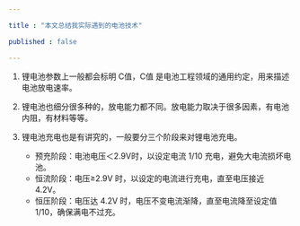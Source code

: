 ```yaml
---

title : "本文总结我实际遇到的电池技术"

published : false

---
```





1. 锂电池参数上一般都会标明 C值，C值 是电池工程领域的通用约定，用来描述电池放电速率。
2. 锂电池也细分很多种的，放电能力都不同。放电能力取决于很多因素，有电池内阻，有材料等等。
3. 锂电池充电也是有讲究的，一般要分三个阶段来对锂电池充电。

    - 预充阶段：电池电压＜2.9V时，以设定电流 1/10 充电，避免大电流损坏电池。
    - 恒流阶段：电压≥2.9V 时，以设定的电流进行充电，直至电压接近 4.2V。
    - 恒压阶段：电压达 4.2V 时，电压不变电流渐降，直至电流降至设定值 1/10，确保满电不过充。